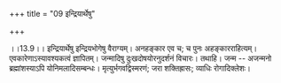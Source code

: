+++
title = "09 इन्द्रियार्थेषु"

+++
  
  
।।13.9।। इन्द्रियार्थेषु इन्द्रियभोगेषु वैराग्यम्। अनहङ्कार एव च; च पुनः
अहङ्कारराहित्यम्। एवकारेणाऽस्यावश्यकत्वं ज्ञापितम्। जन्मादिषु
दुःखदोषयोरनुदर्शनं विचारः। तथाहि। जन्म -- अजन्मनो ब्रह्मांशस्याऽपि
योनिमलादिसम्बन्धः। मृत्युर्भगवद्विस्मरणं; जरा शक्तिह्रासः; व्याधिः
रोगादिक्लेशः।  
  
